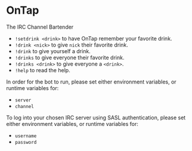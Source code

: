 # OnTap

The IRC Channel Bartender

- `!setdrink <drink>` to have OnTap remember your favorite drink.
- `!drink <nick>` to give `nick` their favorite drink.
- `!drink` to give yourself a drink.
- `!drinks` to give everyone their favorite drink.
- `!drinks <drink>` to give everyone a `<drink>`.
- `!help` to read the help.


In order for the bot to run, please set either environment variables, or runtime variables for:
- ```server```
- ```channel```

To log into your chosen IRC server using SASL authentication, please set either environment variables, or runtime variables for:
- ```username```
- ```password```

